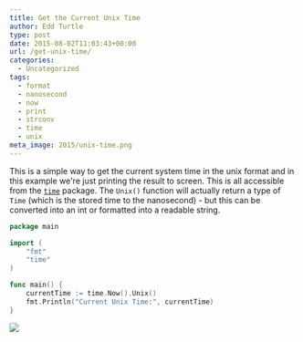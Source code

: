 ```yaml
---
title: Get the Current Unix Time
author: Edd Turtle
type: post
date: 2015-08-02T11:03:43+00:00
url: /get-unix-time/
categories:
  - Uncategorized
tags:
  - format
  - nanosecond
  - now
  - print
  - strconv
  - time
  - unix
meta_image: 2015/unix-time.png
---
```

This is a simple way to get the current system time in the unix format and in this example we're just printing the result to screen. This is all accessible from the [`time`](https://golang.org/pkg/time/) package. The `Unix()` function will actually return a type of `Time` (which is the stored time to the nanosecond) - but this can be converted into an int or formatted into a readable string.

```go
package main

import (
    "fmt"
    "time"
)

func main() {
    currentTime := time.Now().Unix()
    fmt.Println("Current Unix Time:", currentTime)
}
```

![](/img/2015/unix-time.png)